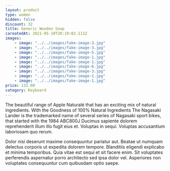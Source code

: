 ```yaml
---
layout: product
type: women
hidden: false
discount: 32
title: Generic Wooden Soap
careatedAt: 2021-05-10T20:19:02.111Z
images:
    - image: "../../images/fake-image-3.jpg"
    - image: "../../images/fake-image-3.jpg"
    - image: "../../images/fake-image-5.jpg"
    - image: "../../images/fake-image-1.jpg"
    - image: "../../images/fake-image-1.jpg"
    - image: "../../images/fake-image-6.jpg"
    - image: "../../images/fake-image-3.jpg"
    - image: "../../images/fake-image-1.jpg"
    - image: "../../images/fake-image-1.jpg"
price: 132.00
category: Keyboard
---
```

The beautiful range of Apple Naturalé that has an exciting mix of natural ingredients. With the Goodness of 100% Natural Ingredients
The Nagasaki Lander is the trademarked name of several series of Nagasaki sport bikes, that started with the 1984 ABC800J
Ducimus sapiente dolorem reprehenderit illum illo fugit eius et. Voluptas in sequi. Voluptas accusantium laboriosam quo rerum.
 Dolor nisi deserunt maxime consequuntur pariatur aut. Beatae ut numquam delectus corporis ut expedita dolorem tempore. Blanditiis eligendi explicabo et minima temporibus. Quia vitae est sequi et sit facere enim. Sit voluptates perferendis aspernatur porro architecto sed ipsa dolor vel. Asperiores non voluptates consequuntur cum quibusdam optio saepe.
